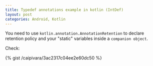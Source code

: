 ```yaml
---
title: Typedef annotations example in kotlin (IntDef)
layout: post
categories: Android, Kotlin
---
```


You need to use `kotlin.annotation.AnnotationRetention` to declare retention policy and your "static" variables
inside a `companion object`. 

Check:

{% gist /caipivara/3ac2317c04ee2e60dc50 %}
